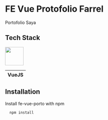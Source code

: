 
# FE Vue Protofolio Farrel

Portofolio Saya


## Tech Stack

[<img src="https://upload.wikimedia.org/wikipedia/commons/thumb/9/95/Vue.js_Logo_2.svg/512px-Vue.js_Logo_2.svg.png" width="60" height="60" />](https://vuejs.org/)

| VueJS | 
| ----- | 



## Installation

Install fe-vue-porto with npm

```bash
  npm install
```
    